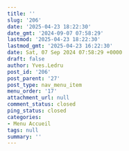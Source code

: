 ```yaml
---
title: ''
slug: '206'
date: '2025-04-23 18:22:30'
date_gmt: '2024-09-07 07:58:29'
lastmod: '2025-04-23 18:22:30'
lastmod_gmt: '2025-04-23 16:22:30'
date: Sat, 07 Sep 2024 07:58:29 +0000
draft: false
author: Yves.Ledru
post_id: '206'
post_parent: '27'
post_type: nav_menu_item
menu_order: '17'
attachment_url: null
comment_status: closed
ping_status: closed
categories:
- Menu Accueil
tags: null
summary: ''
---
```



